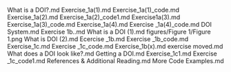 What is a DOI?.md
Exercise_1a(1).md
Exercise_1a(1)_code.md
Exercise_1a(2).md
Exercise_1a(2)_code1.md
Exercise1a(3).md
Exercise_1a(3)_code.md
Exercise_1a(4).md
Exercise _1a(4)_code.md
DOI System.md
Exercise 1b..md
What is a DOI (1).md
figures/Figure 1/Figure 1.png
What is DOI (2).md
Ecercise _1b.md
Exercise _1b_code.md
Exercise_1c.md
Exercise _1c_code.md
Exercise_1b(x).md
exercise moved.md
 What does a DOI look like?.md
Getting a DOI.md
Exercise_1c1.md
Exercise _1c_code1.md
References & Additional Reading.md
More Code Examples.md
